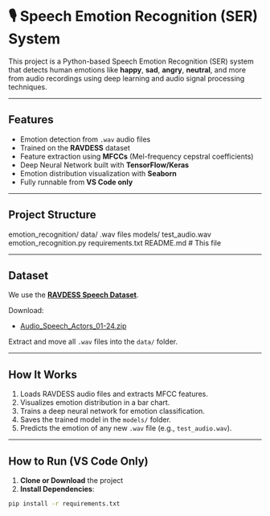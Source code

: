 # 🎙️ Speech Emotion Recognition (SER) System

This project is a Python-based Speech Emotion Recognition (SER) system that detects human emotions like **happy**, **sad**, **angry**, **neutral**, and more from audio recordings using deep learning and audio signal processing techniques.

---

##  Features

- Emotion detection from `.wav` audio files
- Trained on the **RAVDESS** dataset
- Feature extraction using **MFCCs** (Mel-frequency cepstral coefficients)
- Deep Neural Network built with **TensorFlow/Keras**
- Emotion distribution visualization with **Seaborn**
- Fully runnable from **VS Code only**

---

##  Project Structure

emotion_recognition/
 data/  .wav files
models/ 
test_audio.wav 
emotion_recognition.py 
requirements.txt 
README.md # This file


---

##  Dataset

We use the [**RAVDESS Speech Dataset**](https://zenodo.org/record/1188976).

 Download:
- [Audio_Speech_Actors_01-24.zip](https://zenodo.org/record/1188976/files/Audio_Speech_Actors_01-24.zip)

 Extract and move all `.wav` files into the `data/` folder.

---

##  How It Works

1. Loads RAVDESS audio files and extracts MFCC features.
2. Visualizes emotion distribution in a bar chart.
3. Trains a deep neural network for emotion classification.
4. Saves the trained model in the `models/` folder.
5. Predicts the emotion of any new `.wav` file (e.g., `test_audio.wav`).

---

##  How to Run (VS Code Only)

1. **Clone or Download** the project
2. **Install Dependencies**:

```bash
pip install -r requirements.txt

